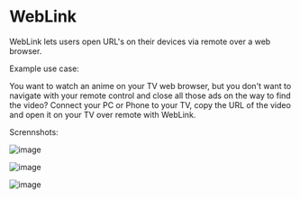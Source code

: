 # WebLink

WebLink lets users open URL's on their devices via remote over a web browser.

Example use case:

You want to watch an anime on your TV web browser, but you don't want to navigate with your  remote control and close all those ads on the way to find the video?
Connect your PC or Phone to your TV, copy the URL of the video and open it on your TV over remote with WebLink.

Scrennshots:

![image](https://user-images.githubusercontent.com/47578609/153883291-40387510-1897-4612-92c2-be0390e7ae4a.png)


![image](https://user-images.githubusercontent.com/47578609/153883478-6d1a2fbc-df6c-4fdf-8190-b48839d8afa4.png)


![image](https://user-images.githubusercontent.com/47578609/153883510-119d8fdc-5ecd-420e-8c7d-7c12c73c6e8b.png)
